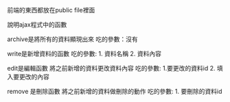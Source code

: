 前端的東西都放在public file裡面

說明ajax程式中的函數

archive是將所有的資料顯現出來
吃的參數：沒有

write是新增資料的函數
吃的參數: 1. 資料名稱 2. 資料內容

edit是編輯函數
將之前新增的資料更改資料內容
吃的參數: 1.要更改的資料id 2. 填入要更改的內容


remove 是刪除函數
將之前新增的資料做刪除的動作
吃的參數: 1. 要刪除的資料id
